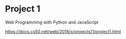 # Project 1

Web Programming with Python and JavaScript

https://docs.cs50.net/web/2018/x/projects/1/project1.html
